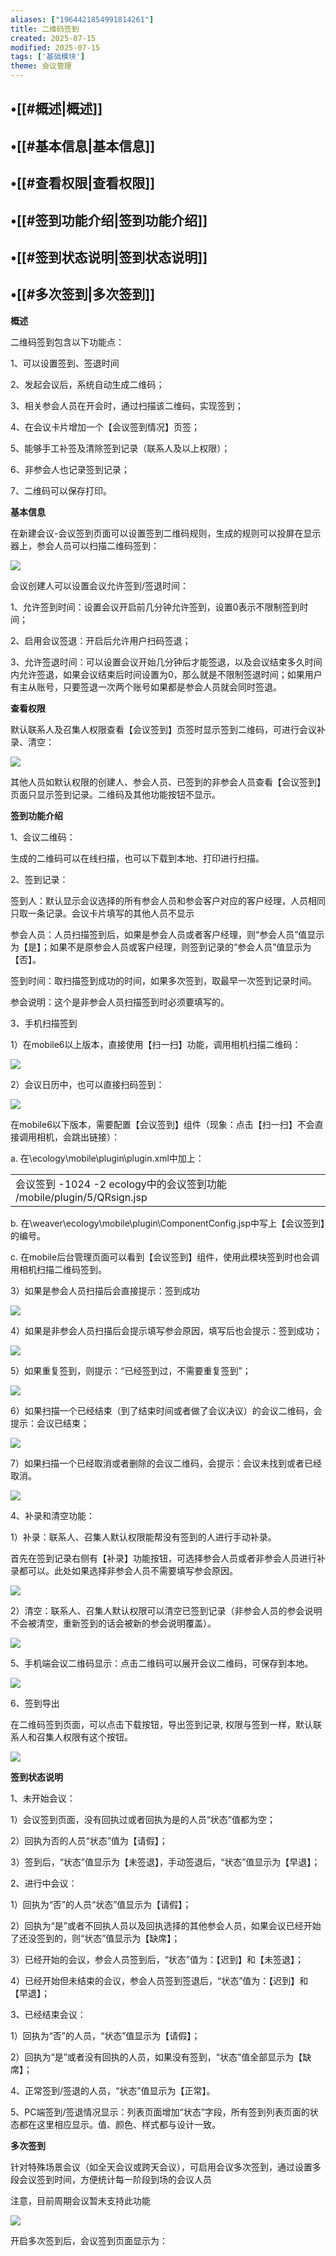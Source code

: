 ```yaml
---
aliases: ["1964421854991814261"]
title: 二维码签到
created: 2025-07-15
modified: 2025-07-15
tags: ['基础模块']
theme: 会议管理
---
```


## •[[#概述|概述]]

## •[[#基本信息|基本信息]]

## •[[#查看权限|查看权限]]

## •[[#签到功能介绍|签到功能介绍]]

## •[[#签到状态说明|签到状态说明]]

## •[[#多次签到|多次签到]]

**概述**

二维码签到包含以下功能点：

1、可以设置签到、签退时间

2、发起会议后，系统自动生成二维码；

3、相关参会人员在开会时，通过扫描该二维码，实现签到；

4、在会议卡片增加一个【会议签到情况】页签；

5、能够手工补签及清除签到记录（联系人及以上权限）；

6、非参会人也记录签到记录；

7、二维码可以保存打印。

**基本信息**

在新建会议-会议签到页面可以设置签到二维码规则，生成的规则可以投屏在显示器上，参会人员可以扫描二维码签到：

![](https://myhelpdoc.oss-cn-heyuan.aliyuncs.com/mdimages/e9dac149cd3124dffb24f9ee2fd97cd9.jpg)

会议创建人可以设置会议允许签到/签退时间：

1、允许签到时间：设置会议开启前几分钟允许签到，设置0表示不限制签到时间；

2、启用会议签退：开启后允许用户扫码签退；

3、允许签退时间：可以设置会议开始几分钟后才能签退，以及会议结束多久时间内允许签退，如果会议结束后时间设置为0，那么就是不限制签退时间；如果用户有主从账号，只要签退一次两个账号如果都是参会人员就会同时签退。

**查看权限**

默认联系人及召集人权限查看【会议签到】页签时显示签到二维码，可进行会议补录、清空：

![](https://myhelpdoc.oss-cn-heyuan.aliyuncs.com/mdimages/813de78b1a0c41822858186b15edd9b2.jpg)

其他人员如默认权限的创建人、参会人员、已签到的非参会人员查看【会议签到】页面只显示签到记录。二维码及其他功能按钮不显示。

**签到功能介绍**

1、会议二维码：

生成的二维码可以在线扫描，也可以下载到本地、打印进行扫描。

2、签到记录：

签到人：默认显示会议选择的所有参会人员和参会客户对应的客户经理，人员相同只取一条记录。会议卡片填写的其他人员不显示

参会人员：人员扫描签到后，如果是参会人员或者客户经理，则“参会人员”值显示为【是】；如果不是原参会人员或客户经理，则签到记录的“参会人员”值显示为【否】。

签到时间：取扫描签到成功的时间，如果多次签到，取最早一次签到记录时间。

参会说明：这个是非参会人员扫描签到时必须要填写的。

3、手机扫描签到

1）在mobile6以上版本，直接使用【扫一扫】功能，调用相机扫描二维码：

![](https://myhelpdoc.oss-cn-heyuan.aliyuncs.com/mdimages/bfac425b9832d3268a7f2d0936075c5c.jpg)

2）会议日历中，也可以直接扫码签到：

![](https://myhelpdoc.oss-cn-heyuan.aliyuncs.com/mdimages/c0e8b7bcb7780a9b8c30416f2227dc06.jpg)

在mobile6以下版本，需要配置【会议签到】组件（现象：点击【扫一扫】不会直接调用相机，会跳出链接）：

a. 在\ecology\mobile\plugin\plugin.xml中加上：

|  |
| --- |
| 会议签到    -1024    -2    ecology中的会议签到功能        /mobile/plugin/5/QRsign.jsp |

b. 在\weaver\ecology\mobile\plugin\ComponentConfig.jsp中写上【会议签到】的编号。

c. 在mobile后台管理页面可以看到【会议签到】组件，使用此模块签到时也会调用相机扫描二维码签到。

3）如果是参会人员扫描后会直接提示：签到成功

![](https://myhelpdoc.oss-cn-heyuan.aliyuncs.com/mdimages/ae4f2f2300369f687c8fe258f86cfc08.jpg)

4）如果是非参会人员扫描后会提示填写参会原因，填写后也会提示：签到成功；

![](https://myhelpdoc.oss-cn-heyuan.aliyuncs.com/mdimages/4a481fd10297adc958a160550a64408a.jpg)

5）如果重复签到，则提示：“已经签到过，不需要重复签到”；

![](https://myhelpdoc.oss-cn-heyuan.aliyuncs.com/mdimages/20863760484e8ab7ae8d3047cf8d8fcc.jpg)

6）如果扫描一个已经结束（到了结束时间或者做了会议决议）的会议二维码，会提示：会议已结束；

![](https://myhelpdoc.oss-cn-heyuan.aliyuncs.com/mdimages/187b7316dd2dedecd97c55115f445945.jpg)

7）如果扫描一个已经取消或者删除的会议二维码，会提示：会议未找到或者已经取消。

![](https://myhelpdoc.oss-cn-heyuan.aliyuncs.com/mdimages/3fc6716a591f46daef4442c697bc35f1.jpg)

4、补录和清空功能：

1）补录：联系人、召集人默认权限能帮没有签到的人进行手动补录。

首先在签到记录右侧有【补录】功能按钮，可选择参会人员或者非参会人员进行补录都可以。此处如果选择非参会人员不需要填写参会原因。

![](https://myhelpdoc.oss-cn-heyuan.aliyuncs.com/mdimages/34c6068f23772c205ff538e8ec21602a.jpg)

2）清空：联系人、召集人默认权限可以清空已签到记录（非参会人员的参会说明不会被清空，重新签到的话会被新的参会说明覆盖）。

![](https://myhelpdoc.oss-cn-heyuan.aliyuncs.com/mdimages/887a9ad937c73d6a02122c40eb61e688.jpg)

5、手机端会议二维码显示：点击二维码可以展开会议二维码，可保存到本地。

![](https://myhelpdoc.oss-cn-heyuan.aliyuncs.com/mdimages/9dd63ad7c8d4bcffb55a6406be8b5d83.jpg)

6、签到导出

在二维码签到页面，可以点击下载按钮，导出签到记录, 权限与签到一样，默认联系人和召集人权限有这个按钮。

![](https://myhelpdoc.oss-cn-heyuan.aliyuncs.com/mdimages/1427330c87701ab43581fd2c75f4ed85.jpg)

**签到状态说明**

1、未开始会议：

1）会议签到页面，没有回执过或者回执为是的人员“状态”值都为空；

2）回执为否的人员“状态”值为【请假】；

3）签到后，“状态”值显示为【未签退】，手动签退后，“状态”值显示为【早退】；

2、进行中会议：

1）回执为“否”的人员“状态”值显示为【请假】；

2）回执为“是”或者不回执人员以及回执选择的其他参会人员，如果会议已经开始了还没签到的，则“状态”值显示为【缺席】；

3）已经开始的会议，参会人员签到后，“状态”值为：【迟到】和【未签退】；

4）已经开始但未结束的会议，参会人员签到签退后，“状态”值为：【迟到】和【早退】；

3、已经结束会议：

1）回执为“否”的人员，“状态”值显示为【请假】；

2）回执为“是”或者没有回执的人员，如果没有签到，“状态”值全部显示为【缺席】；

4、正常签到/签退的人员，“状态”值显示为【正常】。

5、PC端签到/签退情况显示：列表页面增加“状态”字段，所有签到列表页面的状态都在这里相应显示。值、颜色、样式都与设计一致。

**多次签到**

针对特殊场景会议（如全天会议或跨天会议），可启用会议多次签到，通过设置多段会议签到时间，方便统计每一阶段到场的会议人员

注意，目前周期会议暂未支持此功能

![](https://myhelpdoc.oss-cn-heyuan.aliyuncs.com/mdimages/1f6c28437d12e8432b998d11cf522305.jpg)

开启多次签到后，会议签到页面显示为：

